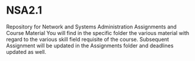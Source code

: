 # NSA2.1
Repository for Network and Systems Administration Assignments and Course Material
You will find in the specific folder the various material with regard to the various skill field requisite of the course.
Subsequent Assignment will be updated in the Assignments folder and deadlines updated as well.
